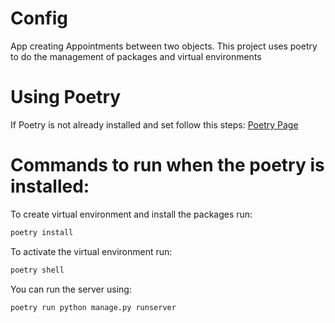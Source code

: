 # Config

App creating Appointments between two objects. This project uses
poetry to do the management of packages and virtual environments

# Using Poetry
If Poetry is not already installed and set follow this steps: 
[Poetry Page](https://python-poetry.org/docs/#installing-with-the-official-installer)

# Commands to run when the poetry is installed:
To create virtual environment and install the packages run:
```bash
poetry install
```

To activate the virtual environment run:
```bash
poetry shell
```

You can run the server using:
```bash
poetry run python manage.py runserver
```
